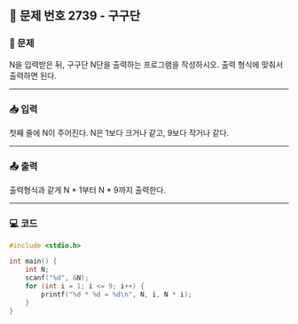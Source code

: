 ## 📝 문제 번호 2739 - 구구단

### 📌 문제
N을 입력받은 뒤, 구구단 N단을 출력하는 프로그램을 작성하시오. 출력 형식에 맞춰서 출력하면 된다.

---

### 📥 입력
첫째 줄에 N이 주어진다. N은 1보다 크거나 같고, 9보다 작거나 같다.

---

### 📤 출력
출력형식과 같게 N * 1부터 N * 9까지 출력한다.

---

### 💻 코드
```c
#include <stdio.h>

int main() {
	int N;
	scanf("%d", &N);
	for (int i = 1; i <= 9; i++) {
		printf("%d * %d = %d\n", N, i, N * i);
	}
}
```
